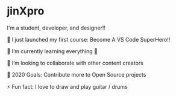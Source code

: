 # jinXpro
I'm a student, developer, and designer!!

🔭 I just launched my first course: Become A VS Code SuperHero!!

🌱 I’m currently learning everything 🤣

👯 I’m looking to collaborate with other content creators

🥅 2020 Goals: Contribute more to Open Source projects

⚡ Fun fact: I love to draw and play guitar / drums
